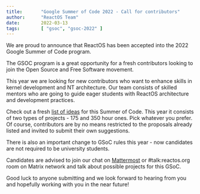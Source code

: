 ```yaml
---
title:       "Google Summer of Code 2022 - Call for contributors"
author:      "ReactOS Team"
date:        2022-03-13
tags:        [ "gsoc", "gsoc-2022" ]
---
```


We are proud to announce that ReactOS has been accepted into the 2022 Google Summer of Code program.

The GSOC program is a great opportunity for a fresh contributors looking to join the Open Source and Free Software movement.

This year we are looking for new contributors who want to enhance skills in kernel development and NT architecture.
Our team consists of skilled mentors who are going to guide eager students with ReactOS architecture and development practices.

Check out a fresh [list of ideas](https://reactos.org/wiki/Google_Summer_of_Code_2022_Ideas) for this Summer of Code. This year it consists of two types of projects - 175 and 350 hour ones. Pick whatever you prefer. Of course, contributors are by no means restricted to the proposals already listed and invited to submit their own suggestions.

There is also an important change to GSoC rules this year - now candidates are not required to be university students.

Candidates are advised to join our chat on [Mattermost](https://chat.reactos.org) or #talk:reactos.org room on Matrix network and talk about possible projects for this GSoC.

Good luck to anyone submitting and we look forward to hearing from you and hopefully working with you in the near future!
